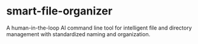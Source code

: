 # smart-file-organizer
A human-in-the-loop AI command line tool for intelligent file and directory management with standardized naming and organization.
